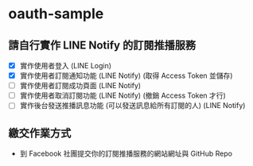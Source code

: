 # oauth-sample

## 請自行實作 LINE Notify 的訂閱推播服務

- [x] 實作使用者登入 (LINE Login)
- [x] 實作使用者訂閱通知功能 (LINE Notify) (取得 Access Token 並儲存)
- [ ] 實作使用者訂閱成功頁面 (LINE Notify)
- [ ] 實作使用者取消訂閱功能 (LINE Notify) (撤銷 Access Token 才行)
- [ ] 實作後台發送推播訊息功能 (可以發送訊息給所有訂閱的人) (LINE Notify)

## 繳交作業方式

- 到 Facebook 社團提交你的訂閱推播服務的網站網址與 GitHub Repo
